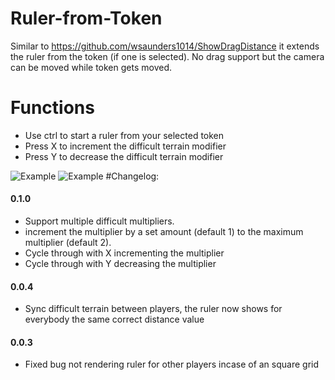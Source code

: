 # Ruler-from-Token

Similar to https://github.com/wsaunders1014/ShowDragDistance it extends the ruler from the token (if one is selected).
No drag support but the camera can be moved while token gets moved.

# Functions
* Use ctrl to start a ruler from your selected token
* Press X to increment the difficult terrain modifier
* Press Y to decrease the difficult terrain modifier

![Example](https://raw.githubusercontent.com/Nordiii/rulerfromtoken/master/Config.PNG)
![Example](https://raw.githubusercontent.com/Nordiii/rulerfromtoken/master/Difficult%20Terrain%20v2.gif)
#Changelog:
#### 0.1.0

* Support multiple difficult multipliers.
* increment the multiplier by a set amount (default 1) to the maximum multiplier (default 2).
* Cycle through with X incrementing the multiplier 
* Cycle through with Y decreasing the multiplier

#### 0.0.4

* Sync difficult terrain between players, the ruler now shows for everybody the same correct distance value

#### 0.0.3

* Fixed bug not rendering ruler for other players incase of an square grid

